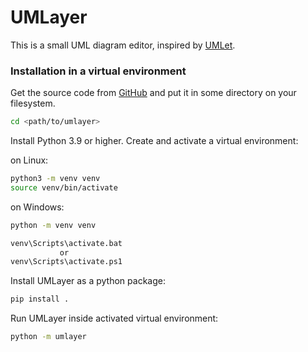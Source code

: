 # UMLayer

This is a small UML diagram editor, inspired by [UMLet](https://umlet.com).

### Installation in a virtual environment

Get the source code from [GitHub](https://github.com/selforthis/umlayer)
and put it in some directory on your filesystem.

```bash
cd <path/to/umlayer>
```

Install Python 3.9 or higher.
Create and activate a virtual environment:

on Linux:
```bash
python3 -m venv venv
source venv/bin/activate
```

on Windows:
```bash
python -m venv venv

venv\Scripts\activate.bat
           or
venv\Scripts\activate.ps1
```

Install UMLayer as a python package:

```bash
pip install .
```

Run UMLayer inside activated virtual environment:

```bash
python -m umlayer
```
